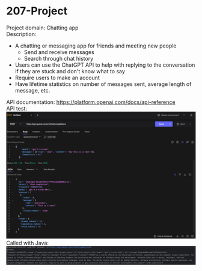 # 207-Project
Project domain: Chatting app <br>
Description:
- A chatting or messaging app for friends and meeting new people
  - Send and receive messages
  - Search through chat history
- Users can use the ChatGPT API to help with replying to the conversation if they are stuck and don't know what to say
- Require users to make an account
- Have lifetime statistics on number of messages sent, average length of message, etc.


API documentation: https://platform.openai.com/docs/api-reference <br>
API test: <br> ![Hoppscotch_API_test](img.png) <br>
Called with Java: <br> ![java_API_test](img_1.png)
